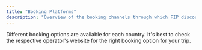 ```yaml
---
title: "Booking Platforms"
description: "Overview of the booking channels through which FIP discounts can be booked."
---
```


Different booking options are available for each country. It's best to check the respective operator's website for the right booking option for your trip.
